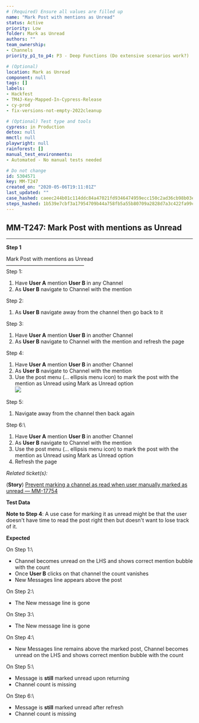 ```yaml
---
# (Required) Ensure all values are filled up
name: "Mark Post with mentions as Unread"
status: Active
priority: Low
folder: Mark as Unread
authors: ""
team_ownership: 
- Channels
priority_p1_to_p4: P3 - Deep Functions (Do extensive scenarios work?)

# (Optional)
location: Mark as Unread
component: null
tags: []
labels: 
- Hackfest
- TM4J-Key-Mapped-In-Cypress-Release
- cy-prod
- fix-versions-not-empty-2022cleanup

# (Optional) Test type and tools
cypress: in Production
detox: null
mmctl: null
playwright: null
rainforest: []
manual_test_environments: 
- Automated - No manual tests needed

# Do not change
id: 5304571
key: MM-T247
created_on: "2020-05-06T19:11:01Z"
last_updated: ""
case_hashed: caeec244b01c114ddc84a47021fd9346474959ecc150c2ad36cb98b03e5875da66a44b4b76e0e1a3358182bafe836bd3
steps_hashed: 1b539e7cbf3a17954709b44a758fb5a55b80709a2828d7a3c422fa99c15fa0283302bd6da0eaddc74661f53ce9dddc54
---
```


<!-- (Auto-generated) Based on frontmatter's "key" and "name" -->

## MM-T247: Mark Post with mentions as Unread

---

**Step 1**

Mark Post with mentions as Unread\
––––––––––––––––––––––––––––––\
Step 1:

1. Have **User A** mention **User B** in any Channel
2. As **User B** navigate to Channel with the mention

Step 2:

1. As **User B** navigate away from the channel then go back to it

Step 3:

1. Have **User A** mention **User B** in another Channel
2. As **User B** navigate to Channel with the mention and refresh the page

Step 4:

1. Have **User A** mention **User B** in another Channel
2. As **User B** navigate to Channel with the mention
3. Use the post menu (… ellipsis menu icon) to mark the post with the mention as Unread using Mark as Unread option
   \
   ![](https://smartbear-tm4j-prod-us-west-2-attachment-rich-text.s3.us-west-2.amazonaws.com/embedded-f3277290f945470c4add5d21ef3dc7ca7b74388fc7152bfb6b99ae58c66a95a8-1597341320277-1597341320277.png)

Step 5:

1. Navigate away from the channel then back again

Step 6:\\

1. Have **User A** mention **User B** in another Channel
2. As **User B** navigate to Channel with the mention
3. Use the post menu (… ellipsis menu icon) to mark the post with the mention as Unread using Mark as Unread option
4. Refresh the page

_Related ticket(s):_

(**Story**) [Prevent marking a channel as read when user manually marked as unread — MM-17754](https://mattermost.atlassian.net/browse/MM-17754)

**Test Data**

**Note to Step 4**: A use case for marking it as unread might be that the user doesn't have time to read the post right then but doesn't want to lose track of it.

**Expected**

On Step 1:\\

- Channel becomes unread on the LHS and shows correct mention bubble with the count
- Once **User B** clicks on that channel the count vanishes
- New Messages line appears above the post

On Step 2:\\

- The New message line is gone

On Step 3:\\

- The New message line is gone

On Step 4:\\

- New Messages line remains above the marked post, Channel becomes unread on the LHS and shows correct mention bubble with the count

On Step 5:\\

- Message is **still** marked unread upon returning
- Channel count is missing

On Step 6:\\

- Message is **still** marked unread after refresh
- Channel count is missing
